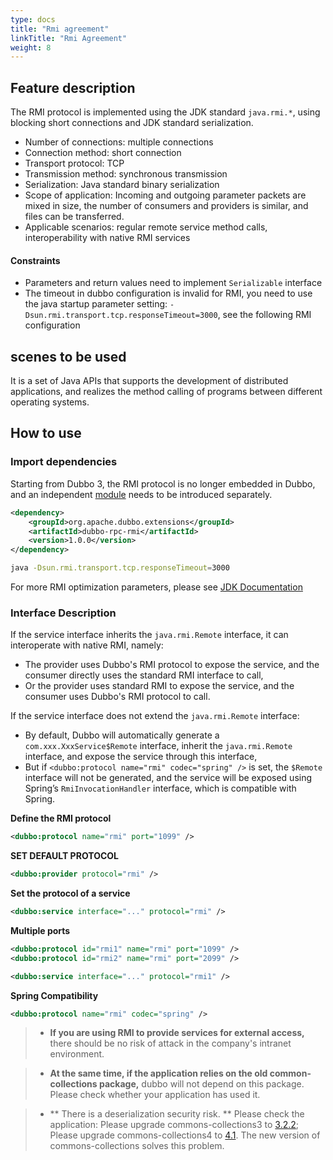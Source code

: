 ```yaml
---
type: docs
title: "Rmi agreement"
linkTitle: "Rmi Agreement"
weight: 8
---
```


## Feature description
The RMI protocol is implemented using the JDK standard `java.rmi.*`, using blocking short connections and JDK standard serialization.

* Number of connections: multiple connections
* Connection method: short connection
* Transport protocol: TCP
* Transmission method: synchronous transmission
* Serialization: Java standard binary serialization
* Scope of application: Incoming and outgoing parameter packets are mixed in size, the number of consumers and providers is similar, and files can be transferred.
* Applicable scenarios: regular remote service method calls, interoperability with native RMI services

#### Constraints

* Parameters and return values need to implement `Serializable` interface
* The timeout in dubbo configuration is invalid for RMI, you need to use the java startup parameter setting: `-Dsun.rmi.transport.tcp.responseTimeout=3000`, see the following RMI configuration


## scenes to be used

It is a set of Java APIs that supports the development of distributed applications, and realizes the method calling of programs between different operating systems.

## How to use

### Import dependencies

Starting from Dubbo 3, the RMI protocol is no longer embedded in Dubbo, and an independent [module](/zh-cn/download/dubbo-spi-extensions/#dubbo-rpc) needs to be introduced separately.
```xml
<dependency>
    <groupId>org.apache.dubbo.extensions</groupId>
    <artifactId>dubbo-rpc-rmi</artifactId>
    <version>1.0.0</version>
</dependency>
```

```sh
java -Dsun.rmi.transport.tcp.responseTimeout=3000
```
For more RMI optimization parameters, please see [JDK Documentation](https://docs.oracle.com/javase/6/docs/technotes/guides/rmi/sunrmiproperties.html)

### Interface Description
If the service interface inherits the `java.rmi.Remote` interface, it can interoperate with native RMI, namely:

* The provider uses Dubbo's RMI protocol to expose the service, and the consumer directly uses the standard RMI interface to call,
* Or the provider uses standard RMI to expose the service, and the consumer uses Dubbo's RMI protocol to call.

If the service interface does not extend the `java.rmi.Remote` interface:

* By default, Dubbo will automatically generate a `com.xxx.XxxService$Remote` interface, inherit the `java.rmi.Remote` interface, and expose the service through this interface,
* But if `<dubbo:protocol name="rmi" codec="spring" />` is set, the `$Remote` interface will not be generated, and the service will be exposed using Spring’s `RmiInvocationHandler` interface, which is compatible with Spring.

**Define the RMI protocol**

```xml
<dubbo:protocol name="rmi" port="1099" />
```

**SET DEFAULT PROTOCOL**

```xml
<dubbo:provider protocol="rmi" />
```

**Set the protocol of a service**

```xml
<dubbo:service interface="..." protocol="rmi" />
```

**Multiple ports**

```xml
<dubbo:protocol id="rmi1" name="rmi" port="1099" />
<dubbo:protocol id="rmi2" name="rmi" port="2099" />

<dubbo:service interface="..." protocol="rmi1" />
```

**Spring Compatibility**

```xml
<dubbo:protocol name="rmi" codec="spring" />
```


> - **If you are using RMI to provide services for external access,** there should be no risk of attack in the company's intranet environment.

> - **At the same time, if the application relies on the old common-collections package,** dubbo will not depend on this package. Please check whether your application has used it.

> - ** There is a deserialization security risk. ** Please check the application: Please upgrade commons-collections3 to [3.2.2](https://commons.apache.org/proper/commons-collections/release_3_2_2.html); Please upgrade commons-collections4 to [4.1](https://commons.apache.org/proper/commons-collections/release_4_1.html). The new version of commons-collections solves this problem.
